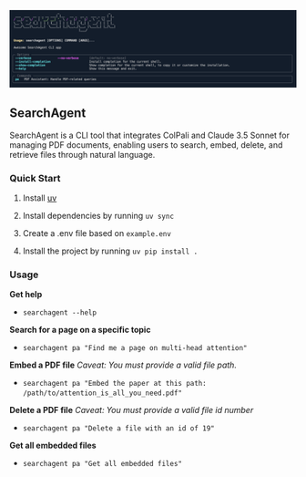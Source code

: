 ![searchagent](./searchagent_banner.png)

## SearchAgent

SearchAgent is a CLI tool that integrates ColPali and Claude 3.5 Sonnet for managing PDF documents, enabling users to search, embed, delete, and retrieve files through natural language.

### Quick Start

1. Install [uv](https://docs.astral.sh/uv/)

2. Install dependencies by running `uv sync`

3. Create a .env file based on `example.env`

4. Install the project by running `uv pip install .`

### Usage

**Get help**

- `searchagent --help`

**Search for a page on a specific topic**

- `searchagent pa "Find me a page on multi-head attention"`

**Embed a PDF file**
_Caveat: You must provide a valid file path._

- `searchagent pa "Embed the paper at this path: /path/to/attention_is_all_you_need.pdf"`

**Delete a PDF file**
_Caveat: You must provide a valid file id number_

- `searchagent pa "Delete a file with an id of 19"`

**Get all embedded files**
- `searchagent pa "Get all embedded files"`
